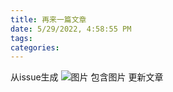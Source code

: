 ```yaml
---
title: 再来一篇文章
date: 5/29/2022, 4:58:55 PM
tags: 
categories: 
---
```


<!--more-->

从issue生成
![图片](https://user-images.githubusercontent.com/2255761/170860307-f1a4b741-7c7d-49c5-9df1-29b6dc8bbf83.png)
包含图片
更新文章